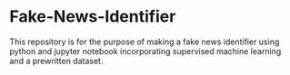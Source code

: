 # Fake-News-Identifier
This repository is for the purpose of making a fake news identifier using python and jupyter notebook incorporating supervised machine learning and a prewritten dataset.
